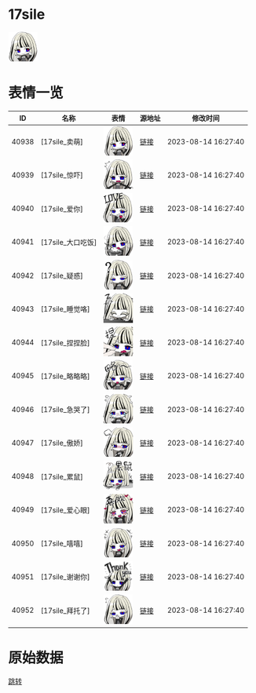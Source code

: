 # 17sile

<img src="./cover.png" height="60" alt="cover" />

# 表情一览

|ID|名称|表情|源地址|修改时间|
|----|----|----|----|----|
|40938|[17sile_卖萌]|<img src="./pic/040938_%5B17sile_卖萌%5D.png" height="60" alt="卖萌"/>|[链接](https://i0.hdslb.com/bfs/garb/c144f67ad08b324d216829302f481889b3723340.png)|2023-08-14 16:27:40|
|40939|[17sile_惊吓]|<img src="./pic/040939_%5B17sile_惊吓%5D.png" height="60" alt="惊吓"/>|[链接](https://i0.hdslb.com/bfs/garb/cae13c39b3011dbff31bf12027bbf8864545b865.png)|2023-08-14 16:27:40|
|40940|[17sile_爱你]|<img src="./pic/040940_%5B17sile_爱你%5D.png" height="60" alt="爱你"/>|[链接](https://i0.hdslb.com/bfs/garb/6dd6172923550e766be5d855615a926a3cf139f9.png)|2023-08-14 16:27:40|
|40941|[17sile_大口吃饭]|<img src="./pic/040941_%5B17sile_大口吃饭%5D.png" height="60" alt="大口吃饭"/>|[链接](https://i0.hdslb.com/bfs/garb/bd89560351a29a382da768ba13dfa8b14b9c2220.png)|2023-08-14 16:27:40|
|40942|[17sile_疑惑]|<img src="./pic/040942_%5B17sile_疑惑%5D.png" height="60" alt="疑惑"/>|[链接](https://i0.hdslb.com/bfs/garb/564afec948987aa28afd02664ad4516a396efc54.png)|2023-08-14 16:27:40|
|40943|[17sile_睡觉咯]|<img src="./pic/040943_%5B17sile_睡觉咯%5D.png" height="60" alt="睡觉咯"/>|[链接](https://i0.hdslb.com/bfs/garb/7c7068b1e0942e8ff002de957ee4bcaed36061f0.png)|2023-08-14 16:27:40|
|40944|[17sile_捏捏脸]|<img src="./pic/040944_%5B17sile_捏捏脸%5D.png" height="60" alt="捏捏脸"/>|[链接](https://i0.hdslb.com/bfs/garb/d6430c6147e2c0f4481ceac66ab9652ecea81774.png)|2023-08-14 16:27:40|
|40945|[17sile_略略略]|<img src="./pic/040945_%5B17sile_略略略%5D.png" height="60" alt="略略略"/>|[链接](https://i0.hdslb.com/bfs/garb/61fe926e2a3ec45f1d3ad23c2a7ec4ab0010e4f5.png)|2023-08-14 16:27:40|
|40946|[17sile_急哭了]|<img src="./pic/040946_%5B17sile_急哭了%5D.png" height="60" alt="急哭了"/>|[链接](https://i0.hdslb.com/bfs/garb/b3a7f68cfad9834232fc942d04bbb74a14f213da.png)|2023-08-14 16:27:40|
|40947|[17sile_傲娇]|<img src="./pic/040947_%5B17sile_傲娇%5D.png" height="60" alt="傲娇"/>|[链接](https://i0.hdslb.com/bfs/garb/322f99707b8f271fa1b680bee68d1f04c94846f7.png)|2023-08-14 16:27:40|
|40948|[17sile_累鼠]|<img src="./pic/040948_%5B17sile_累鼠%5D.png" height="60" alt="累鼠"/>|[链接](https://i0.hdslb.com/bfs/garb/cc6677f4141f6ad39954a1395ceba4c0bdd76b40.png)|2023-08-14 16:27:40|
|40949|[17sile_爱心眼]|<img src="./pic/040949_%5B17sile_爱心眼%5D.png" height="60" alt="爱心眼"/>|[链接](https://i0.hdslb.com/bfs/garb/d87b1c8376eec17096a10ba3c6c6437738241116.png)|2023-08-14 16:27:40|
|40950|[17sile_嘻嘻]|<img src="./pic/040950_%5B17sile_嘻嘻%5D.png" height="60" alt="嘻嘻"/>|[链接](https://i0.hdslb.com/bfs/garb/b8fd71f9b3a1a51b6a14acde6b5c8433fcdf2193.png)|2023-08-14 16:27:40|
|40951|[17sile_谢谢你]|<img src="./pic/040951_%5B17sile_谢谢你%5D.png" height="60" alt="谢谢你"/>|[链接](https://i0.hdslb.com/bfs/garb/c9df0fb24a2df5ceb9ee643475f6496ef7f7a397.png)|2023-08-14 16:27:40|
|40952|[17sile_拜托了]|<img src="./pic/040952_%5B17sile_拜托了%5D.png" height="60" alt="拜托了"/>|[链接](https://i0.hdslb.com/bfs/garb/adcebe20c4568201ddb35ce6372a2bc687fff143.png)|2023-08-14 16:27:40|

# 原始数据

[跳转](./raw.json)

